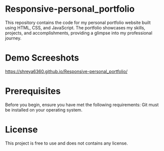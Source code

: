 # Responsive-personal_portfolio
This repository contains the code for my personal portfolio website built using HTML, CSS, and JavaScript. The portfolio showcases my skills, projects, and accomplishments, providing a glimpse into my professional journey.

# Demo Screeshots
https://shreya6360.github.io/Responsive-personal_portfolio/ 


# Prerequisites
Before you begin, ensure you have met the following requirements: 
Git must be installed on your operating system.

# License
This project is free to use and does not contains any license.
